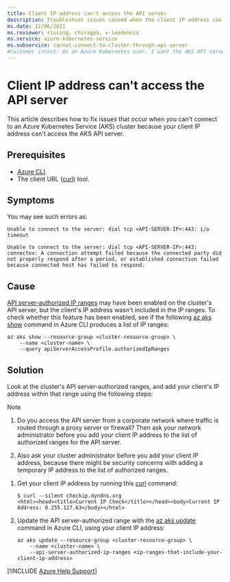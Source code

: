 ```yaml
---
title: Client IP address can't access the API server
description: Troubleshoot issues caused when the client IP address can't access the API server on an Azure Kubernetes Service (AKS) cluster.
ms.date: 12/06/2021
ms.reviewer: rissing, chiragpa, v-leedennis
ms.service: azure-kubernetes-service
ms.subservice: cannot-connect-to-cluster-through-api-server
#Customer intent: As an Azure Kubernetes user, I want the AKS API server to allow access to my client IP address so that I can successfully connect to my AKS cluster.
---
```

# Client IP address can't access the API server

This article describes how to fix issues that occur when you can't connect to an Azure Kubernetes Service (AKS) cluster because your client IP address can't access the AKS API server.

## Prerequisites

- [Azure CLI](/cli/azure/install-azure-cli).
- The client URL ([curl](/virtualization/community/team-blog/2017/20171219-tar-and-curl-come-to-windows)) tool.

## Symptoms

You may see such errors as:

```output
Unable to connect to the server: dial tcp <API-SERVER-IP>:443: i/o timeout

Unable to connect to the server: dial tcp <API-SERVER-IP>:443: connectex: A connection attempt failed because the connected party did not properly respond after a period, or established connection failed because connected host has failed to respond.
```

## Cause

[API server-authorized IP ranges](/azure/aks/api-server-authorized-ip-ranges) may have been enabled on the cluster's API server, but the client's IP address wasn't included in the IP ranges. To check whether this feature has been enabled, see if the following [az aks show](/cli/azure/aks#az-aks-show) command in Azure CLI produces a list of IP ranges:

```azurecli
az aks show --resource-group <cluster-resource-group> \
    --name <cluster-name> \
    --query apiServerAccessProfile.authorizedIpRanges
```

## Solution

Look at the cluster's API server-authorized ranges, and add your client's IP address within that range using the following steps:

> [!NOTE]
>
> 1. Do you access the API server from a corporate network where traffic is routed through a proxy server or firewall? Then ask your network administrator before you add your client IP address to the list of authorized ranges for the API server.
>
> 1. Also ask your cluster administrator before you add your client IP address, because there might be security concerns with adding a temporary IP address to the list of authorized ranges.

1. Get your client IP address by running this [curl](https://curl.se/docs/manpage.html) command:

    ```output
    $ curl --silent checkip.dyndns.org
    <html><head><title>Current IP Check</title></head><body>Current IP Address: 0.255.127.63</body></html>
    ```

2. Update the API server-authorized range with the [az aks update](/cli/azure/aks#az-aks-update) command in Azure CLI, using your client IP address:

    ```azurecli
    az aks update --resource-group <cluster-resource-group> \
        --name <cluster-name> \
        --api-server-authorized-ip-ranges <ip-ranges-that-include-your-client-ip-address>
    ```

[!INCLUDE [Azure Help Support](../../includes/azure-help-support.md)]
